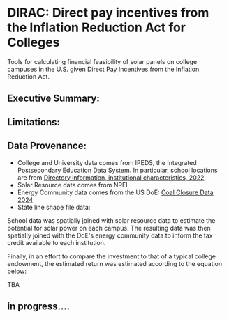 # DIRAC:  Direct pay incentives from the Inflation Reduction Act for Colleges

Tools for calculating financial feasibility of solar panels on college campuses in the U.S. given Direct Pay Incentives from the Inflation Reduction Act.



## Executive Summary:


## Limitations:


## Data Provenance:
- College and University data comes from IPEDS, the Integrated Postsecondary Education Data System. In particular, school locations are from [Directory information, institutional characteristics, 2022](https://nces.ed.gov/ipeds/datacenter/DataFiles.aspx?gotoReportId=7&fromIpeds=true&sid=d96aa052-e8ea-42e0-bf18-91165500f959&rtid=7).
- Solar Resource data comes from NREL
- Energy Community data comes from the US DoE: [Coal Closure Data 2024](https://edx.netl.doe.gov/dataset/dbed5af6-7cf5-4a1f-89bc-a4c17e46256a/resource/4006c9da-f99c-4731-97b2-633cc1578994)
- State line shape file data:

School data was spatially joined with solar resource data to estimate the potential for solar power on each campus.  The resulting data was then spatially joined with the DoE's energy community data to inform the tax credit available to each institution.

Finally, in an effort to compare the investment to that of a typical college endowment, the estimated return was estimated according to the equation below:

TBA


## in progress....
